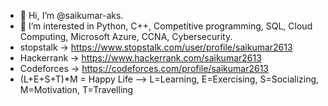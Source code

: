 - 👋 Hi, I’m @saikumar-aks.
- 👀 I’m interested in Python, C++, Competitive programming, SQL, Cloud Computing, Microsoft Azure, CCNA, Cybersecurity.
- stopstalk  -> https://www.stopstalk.com/user/profile/saikumar2613
- Hackerrank -> https://www.hackerrank.com/saikumar2613
- Codeforces -> https://codeforces.com/profile/saikumar2613
- (L+E+S+T)*M = Happy Life  --> L=Learning, E=Exercising, S=Socializing, M=Motivation, T=Travelling
